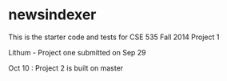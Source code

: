 newsindexer
===========

This is the starter code and tests for CSE 535 Fall 2014 Project 1 

Lithum - Project one submitted on Sep 29

Oct 10 : Project 2 is built on master 
